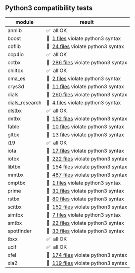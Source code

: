 ## Python3 compatibility tests

module | result
--- | ---
annlib | :white_check_mark:&nbsp; all OK
boost | :red_circle:&nbsp; [1 files](boost.log) violate python3 syntax
cbflib | :red_circle:&nbsp; [24 files](cbflib.log) violate python3 syntax
ccp4io | :white_check_mark:&nbsp; all OK
cctbx | :red_circle:&nbsp; [286 files](cctbx.log) violate python3 syntax
chiltbx | :white_check_mark:&nbsp; all OK
cma_es | :red_circle:&nbsp; [2 files](cma_es.log) violate python3 syntax
crys3d | :red_circle:&nbsp; [11 files](crys3d.log) violate python3 syntax
dials | :red_circle:&nbsp; [260 files](dials.log) violate python3 syntax
dials_research | :red_circle:&nbsp; [4 files](dials_research.log) violate python3 syntax
dlstbx | :white_check_mark:&nbsp; all OK
dxtbx | :red_circle:&nbsp; [152 files](dxtbx.log) violate python3 syntax
fable | :red_circle:&nbsp; [10 files](fable.log) violate python3 syntax
gltbx | :red_circle:&nbsp; [13 files](gltbx.log) violate python3 syntax
i19 | :white_check_mark:&nbsp; all OK
iota | :red_circle:&nbsp; [17 files](iota.log) violate python3 syntax
iotbx | :red_circle:&nbsp; [222 files](iotbx.log) violate python3 syntax
libtbx | :red_circle:&nbsp; [154 files](libtbx.log) violate python3 syntax
mmtbx | :red_circle:&nbsp; [487 files](mmtbx.log) violate python3 syntax
omptbx | :red_circle:&nbsp; [1 files](omptbx.log) violate python3 syntax
prime | :red_circle:&nbsp; [31 files](prime.log) violate python3 syntax
rstbx | :red_circle:&nbsp; [80 files](rstbx.log) violate python3 syntax
scitbx | :red_circle:&nbsp; [152 files](scitbx.log) violate python3 syntax
simtbx | :red_circle:&nbsp; [7 files](simtbx.log) violate python3 syntax
smtbx | :red_circle:&nbsp; [22 files](smtbx.log) violate python3 syntax
spotfinder | :red_circle:&nbsp; [33 files](spotfinder.log) violate python3 syntax
tbxx | :white_check_mark:&nbsp; all OK
ucif | :white_check_mark:&nbsp; all OK
xfel | :red_circle:&nbsp; [174 files](xfel.log) violate python3 syntax
xia2 | :red_circle:&nbsp; [119 files](xia2.log) violate python3 syntax
